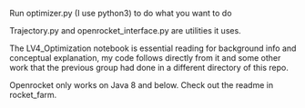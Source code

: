 Run optimizer.py (I use python3) to do what you want to do

Trajectory.py and openrocket_interface.py are utilities it uses.



The LV4_Optimization notebook is essential reading for background info and conceptual explanation, my code follows directly from it and some other work that the previous group had done in a different directory of this repo.

Openrocket only works on Java 8 and below. Check out the readme in rocket_farm.
